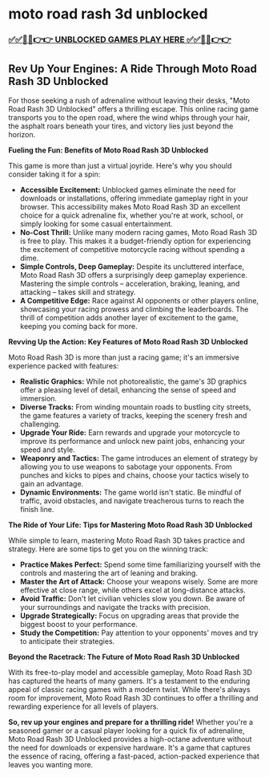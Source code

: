 # moto road rash 3d unblocked

### [✅✅🔴🔴👉👉 UNBLOCKED GAMES PLAY HERE ✅✅🔴🔴👉👉](https://topstoryindia.com)

## Rev Up Your Engines: A Ride Through Moto Road Rash 3D Unblocked 

For those seeking a rush of adrenaline without leaving their desks, "Moto Road Rash 3D Unblocked" offers a thrilling escape. This online racing game transports you to the open road, where the wind whips through your hair, the asphalt roars beneath your tires, and victory lies just beyond the horizon. 

**Fueling the Fun: Benefits of Moto Road Rash 3D Unblocked**

This game is more than just a virtual joyride. Here's why you should consider taking it for a spin:

* **Accessible Excitement:** Unblocked games eliminate the need for downloads or installations, offering immediate gameplay right in your browser. This accessibility makes Moto Road Rash 3D an excellent choice for a quick adrenaline fix, whether you're at work, school, or simply looking for some casual entertainment.
* **No-Cost Thrill:** Unlike many modern racing games, Moto Road Rash 3D is free to play. This makes it a budget-friendly option for experiencing the excitement of competitive motorcycle racing without spending a dime.
* **Simple Controls, Deep Gameplay:**  Despite its uncluttered interface, Moto Road Rash 3D offers a surprisingly deep gameplay experience. Mastering the simple controls – acceleration, braking, leaning, and attacking – takes skill and strategy. 
* **A Competitive Edge:** Race against AI opponents or other players online, showcasing your racing prowess and climbing the leaderboards. The thrill of competition adds another layer of excitement to the game, keeping you coming back for more.

**Revving Up the Action: Key Features of Moto Road Rash 3D Unblocked**

Moto Road Rash 3D is more than just a racing game; it's an immersive experience packed with features:

* **Realistic Graphics:** While not photorealistic, the game's 3D graphics offer a pleasing level of detail, enhancing the sense of speed and immersion.  
* **Diverse Tracks:** From winding mountain roads to bustling city streets, the game features a variety of tracks, keeping the scenery fresh and challenging.
* **Upgrade Your Ride:** Earn rewards and upgrade your motorcycle to improve its performance and unlock new paint jobs, enhancing your speed and style.
* **Weaponry and Tactics:**  The game introduces an element of strategy by allowing you to use weapons to sabotage your opponents.  From punches and kicks to pipes and chains, choose your tactics wisely to gain an advantage. 
* **Dynamic Environments:** The game world isn't static. Be mindful of traffic, avoid obstacles, and navigate treacherous turns to reach the finish line.

**The Ride of Your Life: Tips for Mastering Moto Road Rash 3D Unblocked**

While simple to learn, mastering Moto Road Rash 3D takes practice and strategy. Here are some tips to get you on the winning track:

* **Practice Makes Perfect:** Spend some time familiarizing yourself with the controls and mastering the art of leaning and braking. 
* **Master the Art of Attack:** Choose your weapons wisely.  Some are more effective at close range, while others excel at long-distance attacks.
* **Avoid Traffic:** Don't let civilian vehicles slow you down. Be aware of your surroundings and navigate the tracks with precision.
* **Upgrade Strategically:** Focus on upgrading areas that provide the biggest boost to your performance.
* **Study the Competition:** Pay attention to your opponents' moves and try to anticipate their strategies.

**Beyond the Racetrack:  The Future of Moto Road Rash 3D Unblocked**

With its free-to-play model and accessible gameplay, Moto Road Rash 3D has captured the hearts of many gamers.  It's a testament to the enduring appeal of classic racing games with a modern twist.  While there's always room for improvement,  Moto Road Rash 3D continues to offer a thrilling and rewarding experience for all levels of players.

**So, rev up your engines and prepare for a thrilling ride!** Whether you're a seasoned gamer or a casual player looking for a quick fix of adrenaline, Moto Road Rash 3D Unblocked provides a high-octane adventure without the need for downloads or expensive hardware. It's a game that captures the essence of racing, offering a fast-paced, action-packed experience that leaves you wanting more. 
